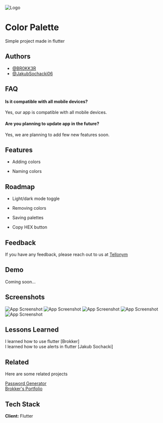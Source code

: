 
![Logo](https://dev-to-uploads.s3.amazonaws.com/uploads/articles/th5xamgrr6se0x5ro4g6.png)


# Color Palette

Simple project made in flutter


## Authors

- [@BR0KK3R](https://github.com/BR0KK3R)
- [@JakubSochacki06](https://github.com/JakubSochacki06)


## FAQ

#### **Is it compatible with all mobile devices?**

Yes, our app is compatible with all mobile devices.

#### **Are you planning to update app in the future?**

Yes, we are planning to add few new features soon.


## Features

- Adding colors

- Naming colors

## Roadmap

- Light/dark mode toggle

- Removing colors

- Saving palettes

- Copy HEX button
## Feedback

If you have any feedback, please reach out to us at [Tellonym](https://tellonym.me/user.6007510)


## Demo

Coming soon...


## Screenshots

![App Screenshot](https://github.com/BR0KK3R/color-palette/blob/master/Screens/screen1.jpg?raw=true)
![App Screenshot](https://github.com/BR0KK3R/color-palette/blob/master/Screens/screen2.jpg?raw=true)
![App Screenshot](https://github.com/BR0KK3R/color-palette/blob/master/Screens/screen3.jpg?raw=true)
![App Screenshot](https://github.com/BR0KK3R/color-palette/blob/master/Screens/screen4.jpg?raw=true)
![App Screenshot](https://github.com/BR0KK3R/color-palette/blob/master/Screens/screen8.jpg?raw=true)

## Lessons Learned

I learned how to use flutter [Brokker] \
I learned how to use alerts in flutter [Jakub Sochacki]
## Related

Here are some related projects

[Password Generator](https://github.com/BR0KK3R/Password-Generator) \
[Brokker's Portfolio](https://github.com/BR0KK3R/Portfolio)


## Tech Stack

**Client:** Flutter

